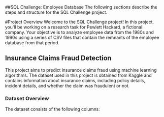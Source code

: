 ##SQL Challenge: Employee Database
The following sections describe the steps and structure for the SQL Challenge project.

#Project Overview
Welcome to the SQL Challenge project! In this project, you'll be working on a research task for Pewlett Hackard, a fictional company. Your objective is to analyze employee data from the 1980s and 1990s using a series of CSV files that contain the remnants of the employee database from that period.
## Insurance Claims Fraud Detection

This project aims to predict insurance claims fraud using machine learning algorithms. The dataset used in this project is obtained from Kaggle and contains information about insurance claims, including policy details, incident details, and whether the claim was fraudulent or not.

### Dataset Overview

The dataset consists of the following columns:
